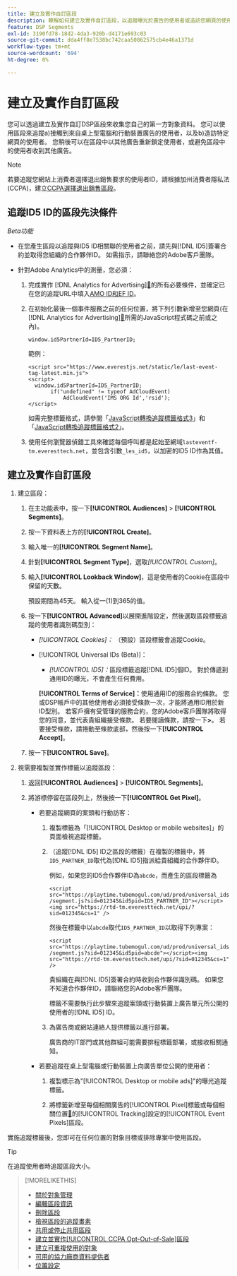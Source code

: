 ```yaml
---
title: 建立及實作自訂區段
description: 瞭解如何建立及實作自訂區段，以追蹤曝光於廣告的使用者或造訪您網頁的使用者。
feature: DSP Segments
exl-id: 3190fd78-18d2-4da3-920b-d4171e693c03
source-git-commit: dda4ff8e7538bc742caa50862575cb4e46a1371d
workflow-type: tm+mt
source-wordcount: '694'
ht-degree: 0%

---
```


# 建立及實作自訂區段

您可以透過建立及實作自訂DSP區段來收集您自己的第一方對象資料。 您可以使用區段來追蹤a)接觸到來自桌上型電腦和行動裝置廣告的使用者，以及b)造訪特定網頁的使用者。 您稍後可以在區段中以其他廣告重新鎖定使用者，或避免區段中的使用者收到其他廣告。

>[!NOTE]
>
>若要追蹤您網站上消費者選擇退出銷售要求的使用者ID，請根據加州消費者隱私法(CCPA)，建立[CCPA選擇退出銷售區段](ccpa-opt-out-segment-create.md)。

## 追蹤ID5 ID的區段先決條件

*Beta功能*

* 在您產生區段以追蹤與ID5 ID相關聯的使用者之前，請先與[!DNL ID5]簽署合約並取得您組織的合作夥伴ID。 如需指示，請聯絡您的Adobe客戶團隊。

* 針對Adobe Analytics中的測量，您必須：

   1. 完成實作 [!DNL Analytics for Advertising][&#128279;](/help/integrations/analytics/prerequisites.md)的所有必要條件，並確定已在您的追蹤URL中填入[AMO ID和EF ID](/help/integrations/analytics/ids.md)。

   1. 在初始化最後一個事件服務之前的任何位置，將下列引數新增至您網頁(在 [!DNL Analytics for Advertising][&#128279;](/help/integrations/analytics/javascript.md)所需的JavaScript程式碼之前或之內)。

      ```window.id5PartnerId=ID5_PartnerID;```

      範例：

      ```
      <script src="https://www.everestjs.net/static/le/last-event-tag-latest.min.js">
      <script>
        window.id5PartnerId=ID5_PartnerID;
             if("undefined" != typeof AdCloudEvent)
                 AdCloudEvent('IMS ORG Id','rsid');
      </script>
      ```

      如需完整標籤格式，請參閱「[JavaScript轉換追蹤標籤格式3](/help/search-social-commerce/tracking/format-conversion-tag-jsv3.md)」和「[JavaScript轉換追蹤標籤格式2](/help/search-social-commerce/tracking/format-conversion-tag-jsv2.md)」。

   1. 使用任何瀏覽器偵錯工具來確認每個呼叫都是起始至網域`lasteventf-tm.everesttech.net`，並包含引數`_les_id5`，以加密的ID5 ID作為其值。

## 建立及實作自訂區段

1. 建立區段：

   1. 在主功能表中，按一下&#x200B;**[!UICONTROL Audiences]** > **[!UICONTROL Segments]**。

   1. 按一下資料表上方的&#x200B;**[!UICONTROL Create]**。

   1. 輸入唯一的&#x200B;**[!UICONTROL Segment Name]**。

   1. 針對&#x200B;**[!UICONTROL Segment Type]**，選取&#x200B;*[!UICONTROL Custom]*。

   1. 輸入&#x200B;**[!UICONTROL Lookback Window]**，這是使用者的Cookie在區段中保留的天數。

      預設期間為45天。 輸入從一(1)到365的值。

   1. 按一下&#x200B;**[!UICONTROL Advanced]**&#x200B;以展開進階設定，然後選取區段標籤追蹤的使用者識別碼型別：

      * *[!UICONTROL Cookies]：* （預設）區段標籤會追蹤Cookie。

      * [!UICONTROL Universal IDs (Beta)]：

         * *[!UICONTROL ID5]：*&#x200B;區段標籤追蹤[!DNL ID5]個ID。 對於傳遞到通用ID的曝光，不會產生任何費用。

        **[!UICONTROL Terms of Service]：**&#x200B;使用通用ID的服務合約條款。 您或DSP帳戶中的其他使用者必須接受條款一次，才能將通用ID用於新ID型別。 若客戶擁有受管理的服務合約，您的Adobe客戶團隊將取得您的同意，並代表貴組織接受條款。 若要閱讀條款，請按一下&#x200B;**>**。 若要接受條款，請捲動至條款底部，然後按一下&#x200B;**[!UICONTROL Accept]**。

   1. 按一下&#x200B;**[!UICONTROL Save]**。

1. 視需要複製並實作標籤以追蹤區段：

   1. 返回&#x200B;**[!UICONTROL Audiences]** > **[!UICONTROL Segments]**。

   1. 將游標停留在區段列上，然後按一下&#x200B;**[!UICONTROL Get Pixel]**。

      * 若要追蹤網頁的案頭和行動訪客：

         1. 複製標籤為「[!UICONTROL Desktop or mobile websites]」的頁面檢視追蹤標籤。

         1. （追蹤[!DNL ID5] ID之區段的標籤）在複製的標籤中，將`ID5_PARTNER_ID`取代為[!DNL ID5]指派給貴組織的合作夥伴ID。

            例如，如果您的ID5合作夥伴ID為`abcde`，而產生的區段標籤為

            ```<script src="https://playtime.tubemogul.com/ud/prod/universal_ids/segment.js?sid=012345&id5pid=ID5_PARTNER_ID"></script><img src="https://rtd-tm.everesttech.net/upi/?sid=012345&cs=1" />```

            然後在標籤中以`abcde`取代`ID5_PARTNER_ID`以取得下列專案：

            ```<script src="https://playtime.tubemogul.com/ud/prod/universal_ids/segment.js?sid=012345&id5pid=abcde"></script><img src="https://rtd-tm.everesttech.net/upi/?sid=012345&cs=1" />```

            貴組織在與[!DNL ID5]簽署合約時收到合作夥伴識別碼。 如果您不知道合作夥伴ID，請聯絡您的Adobe客戶團隊。

            標籤不需要執行此步驟來追蹤案頭或行動裝置上廣告單元所公開的使用者的[!DNL ID5] ID。

         1. 為廣告商或網站連絡人提供標籤以進行部署。

            廣告商的IT部門或其他群組可能需要排程標籤部署，或接收相關通知。

      * 若要追蹤在桌上型電腦或行動裝置上向廣告單位公開的使用者：

         1. 複製標示為&quot;[!UICONTROL Desktop or mobile ads]&quot;的曝光追蹤標籤。

         1. 將標籤新增至每個相關廣告的[!UICONTROL Pixel]標籤或每個相關位置[&#128279;](/help/dsp/campaign-management/placements/placement-settings.md#placement-tracking)的[!UICONTROL Tracking]設定的[!UICONTROL Event Pixels]區段。

實施追蹤標籤後，您即可在任何位置的對象目標或排除專案中使用區段。

>[!TIP]
>
>在追蹤使用者時追蹤區段大小。

>[!MORELIKETHIS]
>
>* [關於對象管理](audience-about.md)
>* [編輯區段資訊](segment-edit.md)
>* [刪除區段](segment-delete.md)
>* [檢視區段的追蹤畫素](segment-view-pixels.md)
>* [共用或停止共用區段](segment-share.md)
>* [建立並實作[!UICONTROL CCPA Opt-Out-of-Sale]區段](ccpa-opt-out-segment-create.md)
>* [建立可重複使用的對象](reusable-audience-create.md)
>* [可用的協力廠商資料提供者](third-party-data-providers.md)
>* [位置設定](/help/dsp/campaign-management/placements/placement-settings.md)

